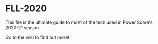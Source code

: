 # FLL-2020
This file is the ultimate guide to most of the tech used in Power Scare's 2020-21 season.

Go to the wiki to find out more!
